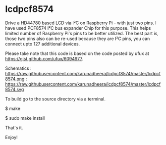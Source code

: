 lcdpcf8574
==========

Drive a HD44780 based LCD via I²C on Raspberry Pi - with just two pins. I have used PCF8574 I²C bus expander Chip
for this purpose. This helps limited number of Raspberry Pi's pins to be better utilized. The best part is, those two pins also can be re-used because they are I²C pins, you can connect upto 127 additional devices.

Please take note that this code is based on the code posted by ufux at https://gist.github.com/ufux/6094977.

Schematics : https://raw.githubusercontent.com/karunadheera/lcdpcf8574/master/lcdpcf8574.png
           : https://raw.githubusercontent.com/karunadheera/lcdpcf8574/master/lcdpcf8574.svg

To build go to the source directory via a terminal.

$ make

$ sudo make install

That's it.

Enjoy!
